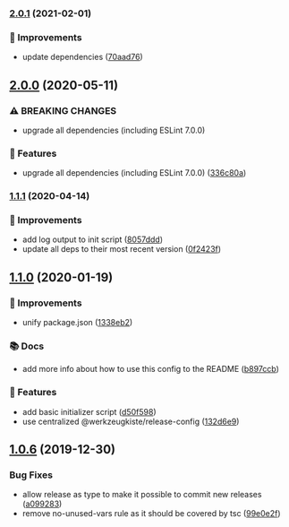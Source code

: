 ### [2.0.1](https://github.com/werkzeugkiste/eslint-config/compare/v2.0.0...v2.0.1) (2021-02-01)


### 💉 Improvements

* update dependencies ([70aad76](https://github.com/werkzeugkiste/eslint-config/commit/70aad76423c234b82671dec2645b72493ced71ef))

## [2.0.0](https://github.com/werkzeugkiste/eslint-config/compare/v1.1.1...v2.0.0) (2020-05-11)


### ⚠ BREAKING CHANGES

* upgrade all dependencies (including ESLint 7.0.0)

### 🧩 Features

* upgrade all dependencies (including ESLint 7.0.0) ([336c80a](https://github.com/werkzeugkiste/eslint-config/commit/336c80adcfbe49e4aab7e47d70e115400212dccb))

### [1.1.1](https://github.com/werkzeugkiste/eslint-config/compare/v1.1.0...v1.1.1) (2020-04-14)


### 💉 Improvements

* add log output to init script ([8057ddd](https://github.com/werkzeugkiste/eslint-config/commit/8057ddda52e0b2f4aaac256270a2a84de76eac0d))
* update all deps to their most recent version ([0f2423f](https://github.com/werkzeugkiste/eslint-config/commit/0f2423f9637887037f817c9896e74431d8ddeef5))

## [1.1.0](https://github.com/werkzeugkiste/eslint-config/compare/v1.0.6...v1.1.0) (2020-01-19)

### 💉 Improvements

- unify package.json ([1338eb2](https://github.com/werkzeugkiste/eslint-config/commit/1338eb25daa6f29bf2ff38eddda2645f75458547))

### 📚 Docs

- add more info about how to use this config to the README ([b897ccb](https://github.com/werkzeugkiste/eslint-config/commit/b897ccb1fb2d2a92426cc5e965d9bca4a01ae590))

### 🧩 Features

- add basic initializer script ([d50f598](https://github.com/werkzeugkiste/eslint-config/commit/d50f598b37a147b804fac449be625f15bf3237bd))
- use centralized @werkzeugkiste/release-config ([132d6e9](https://github.com/werkzeugkiste/eslint-config/commit/132d6e9f9981ac4734117a38d14925659a65f55a))

## [1.0.6](https://github.com/werkzeugkiste/eslint-config/compare/v1.0.5...v1.0.6) (2019-12-30)

### Bug Fixes

- allow release as type to make it possible to commit new releases ([a099283](https://github.com/werkzeugkiste/eslint-config/commit/a099283c7e7fc1a903423506d042a1efa8527c55))
- remove no-unused-vars rule as it should be covered by tsc ([99e0e2f](https://github.com/werkzeugkiste/eslint-config/commit/99e0e2fb048e34203af911b564abb19491c8060b))
